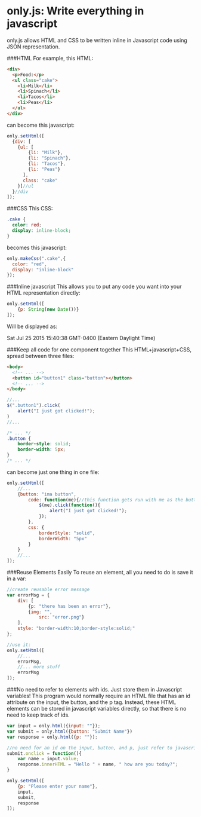 # only.js: Write everything in javascript
only.js allows HTML and CSS to be written inline in Javascript code using JSON representation.

###HTML
For example, this HTML:
```HTML
<div>
  <p>Food:</p>
  <ul class="cake">
    <li>Milk</li>
    <li>Spinach</li>
    <li>Tacos</li>
    <li>Peas</li>
  </ul>
</div>
```
can become this javascript:
```javascript
only.setHtml([
  {div: [
    {ul: [
        {li: "Milk"},
        {li: "Spinach"},
        {li: "Tacos"},
        {li: "Peas"}
      ],
      class: "cake"
    }]//ul
  }//div
]);
```

###CSS
This CSS:
```CSS
.cake {
  color: red;
  display: inline-block;
}
```
becomes this javascript:
```javascript
only.makeCss(".cake",{
  color: "red",
  display: "inline-block"
});
```

###Inline javascript
This allows you to put any code you want into your HTML representation directly:
```javascript
only.setHtml([
    {p: String(new Date())}
]);
```
Will be displayed as:
  <p>Sat Jul 25 2015 15:40:38 GMT-0400 (Eastern Daylight Time)</p>

###Keep all code for one component together
This HTML+javascript+CSS, spread between three files:
```HTML
<body>
  <!-- ... -->
  <button id="button1" class="button"></button>
  <!-- ... -->
</body>
```
```javascript
//...
$(".button1").click(
	alert("I just got clicked!");
)
//...
```
```CSS
/* ... */
.button {
	border-style: solid;
	border-width: 5px;
}
/* ... */
```
can become just one thing in one file:
```javascript
only.setHtml([
    //...
	{button: "ima button",
		code: function(me){//this function gets run with me as the button element
			$(me).click(function(){
				alert("I just got clicked!");
			});
		},
		css: {
			borderStyle: "solid",
			borderWidth: "5px"
		}
	}
	//...
]);
```

###Reuse Elements Easily
To reuse an element, all you need to do is save it in a var:
```javascript
//create reusable error message
var errorMsg = {
	div: [
		{p: "there has been an error"},
		{img: "",
			src: "error.png"}
	],
	style: "border-width:10;border-style:solid;"
};

//use it:
only.setHtml([
	//...
	errorMsg,
	//... more stuff
	errorMsg
]);

```


###No need to refer to elements with ids. Just store them in Javascript variables!
This program would normally require an HTML file that has an id attribute on the input,
the button, and the p tag. Instead, these HTML elements can be stored in javascript
variables directly, so that there is no need to keep track of ids.

```javascript
var input = only.html({input: ""});
var submit = only.html({button: "Submit Name"})
var response = only.html({p: ""});

//no need for an id on the input, button, and p, just refer to javascript variables
submit.onclick = function(){
	var name = input.value;
	response.innerHTML = "Hello " + name, " how are you today?";
}

only.setHtml([
	{p: "Please enter your name"},
	input,
	submit,
	response
]);
```
